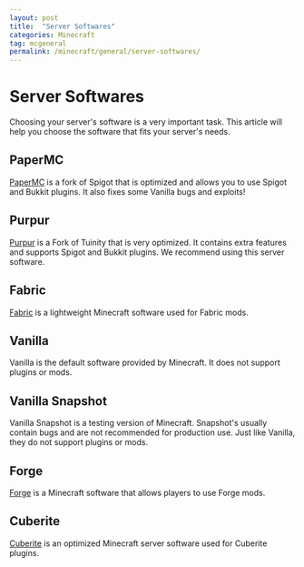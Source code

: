 ```yaml
---
layout: post
title:  "Server Softwares"
categories: Minecraft
tag: mcgeneral
permalink: /minecraft/general/server-softwares/
---
```


# Server Softwares
Choosing your server's software is a very important task. This article will help you choose the software that fits your server's needs.

## PaperMC
[PaperMC](https://papermc.io) is a fork of Spigot that is optimized and allows you to use Spigot and Bukkit plugins. It also fixes some Vanilla bugs and exploits!

## Purpur
[Purpur](https://purpur.pl3x.net/) is a Fork of Tuinity that is very optimized. It contains extra features and supports Spigot and Bukkit plugins. We recommend using this server software.

## Fabric
[Fabric](https://fabricmc.net/) is a lightweight Minecraft software used for Fabric mods.

## Vanilla
Vanilla is the default software provided by Minecraft. It does not support plugins or mods.

## Vanilla Snapshot
Vanilla Snapshot is a testing version of Minecraft. Snapshot's usually contain bugs and are not recommended for production use. Just like Vanilla, they do not support plugins or mods.

## Forge
[Forge](https://files.minecraftforge.net/net/minecraftforge/forge) is a Minecraft software that allows players to use Forge mods.

## Cuberite 
[Cuberite](https://cuberite.org/) is an optimized Minecraft server software used for Cuberite plugins.
